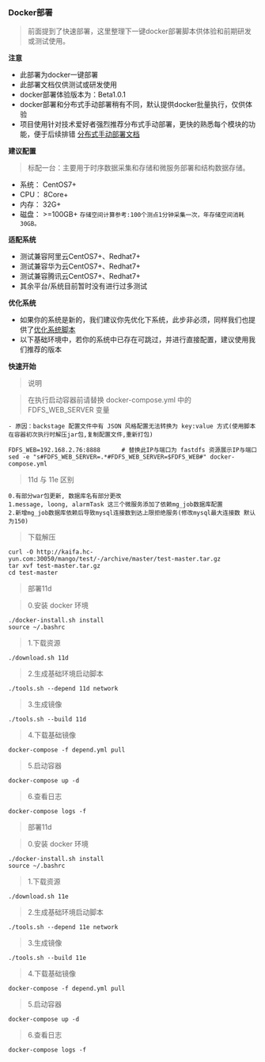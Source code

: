 ### Docker部署

>前面提到了快速部署，这里整理下一键docker部署脚本供体验和前期研发或测试使用。


**注意**

- 此部署为docker一键部署
- 此部署文档仅供测试或研发使用
- docker部署体验版本为：Beta1.0.1
- docker部署和分布式手动部署稍有不同，默认提供docker批量执行，仅供体验
- 项目使用针对技术爱好者强烈推荐分布式手动部署，更快的熟悉每个模块的功能，便于后续排错 [分布式手动部署文档](https://mgdatastorm.readthedocs.io/en/latest/install/distributed_install.html)


**建议配置**
> 标配一台：主要用于时序数据采集和存储和微服务部署和结构数据存储。
- 系统： CentOS7+
- CPU：  8Core+
- 内存：  32G+
- 磁盘：  >=100GB+ `存储空间计算参考:100个测点1分钟采集一次，年存储空间消耗30GB。`

**适配系统**
- 测试兼容阿里云CentOS7+、Redhat7+
- 测试兼容华为云CentOS7+、Redhat7+
- 测试兼容腾讯云CentOS7+、Redhat7+
- 其余平台/系统目前暂时没有进行过多测试


**优化系统**

- 如果你的系统是新的，我们建议你先优化下系统，此步非必须，同样我们也提供了[优化系统脚本](https://github.com/bigdatasafe/mgdatastorm/blob/master/script/system_init_v1.sh)
- 以下基础环境中，若你的系统中已存在可跳过，并进行直接配置，建议使用我们推荐的版本

**快速开始**

> 说明

> 在执行启动容器前请替换 docker-compose.yml 中的 FDFS_WEB_SERVER 变量

    - 原因：backstage 配置文件中有 JSON 风格配置无法转换为 key:value 方式(使用脚本在容器初次执行时解压jar包,复制配置文件,重新打包)

    FDFS_WEB=192.168.2.76:8888      # 替换此IP与端口为 fastdfs 资源展示IP与端口
    sed -e "s#FDFS_WEB_SERVER=.*#FDFS_WEB_SERVER=$FDFS_WEB#" docker-compose.yml

> 11d 与 11e 区别

    0.有部分war包更新, 数据库名有部分更改
    1.message, loong, alarmTask 这三个微服务添加了依赖mg_job数据库配置
    2.新增mg_job数据库依赖后导致mysql连接数到达上限拒绝服务(修改mysql最大连接数 默认为150)

>  下载解压

    curl -O http://kaifa.hc-yun.com:30050/mango/test/-/archive/master/test-master.tar.gz
    tar xvf test-master.tar.gz
    cd test-master

>  部署11d

> 0.安装 docker 环境

    ./docker-install.sh install
    source ~/.bashrc

> 1.下载资源

    ./download.sh 11d

> 2.生成基础环境启动脚本

    ./tools.sh --depend 11d network

> 3.生成镜像

    ./tools.sh --build 11d

> 4.下载基础镜像

    docker-compose -f depend.yml pull

> 5.启动容器

    docker-compose up -d

> 6.查看日志

    docker-compose logs -f


>  部署11d

> 0.安装 docker 环境

    ./docker-install.sh install
    source ~/.bashrc


> 1.下载资源

    ./download.sh 11e

> 2.生成基础环境启动脚本

    ./tools.sh --depend 11e network

> 3.生成镜像

    ./tools.sh --build 11e

> 4.下载基础镜像

    docker-compose -f depend.yml pull

> 5.启动容器

    docker-compose up -d
    
> 6.查看日志

    docker-compose logs -f
